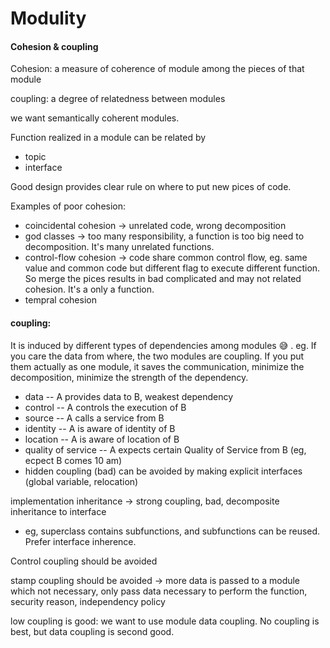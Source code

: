# Modulity

#### Cohesion & coupling

Cohesion: a measure of coherence of module among the pieces of that module

coupling: a degree of relatedness between modules

we want semantically coherent modules.

Function realized in a module can be related by 

* topic
* interface

Good design provides clear rule on where to put new pices of code.

Examples of poor cohesion:

* coincidental cohesion -&gt; unrelated code, wrong decomposition
* god classes -&gt; too many responsibility, a function is too big need to decomposition. It's many unrelated functions.
* control-flow cohesion -&gt; code share common control flow, eg. same value and common code but different flag to execute different function. So merge the pices results in bad complicated and may not related cohesion. It's a only a function.
* tempral cohesion



#### coupling:

 It is induced by different types of dependencies among modules 😅 . eg. If you care the data from where, the two modules are coupling. If you put them actually as one module, it saves the communication, minimize the decomposition, minimize the strength of the dependency.

* data -- A provides data to B, weakest dependency
* control -- A controls the execution of B
* source -- A calls a service from B
* identity -- A is aware of identity of B
* location -- A is aware of location of B
* quality of service -- A expects certain Quality of Service from B \(eg, ecpect B comes 10 am\)
* hidden coupling \(bad\) can be avoided by making explicit interfaces \(global variable, relocation\)

implementation inheritance -&gt; strong coupling, bad, decomposite inheritance to interface

* eg, superclass contains subfunctions, and subfunctions can be reused. Prefer interface inherence.

Control coupling should be avoided

stamp coupling should be avoided -&gt; more data is passed to a module which not necessary, only pass data necessary to perform the function, security reason, independency policy

low coupling is good: we want to use module data coupling. No coupling is best, but data coupling is second good.





